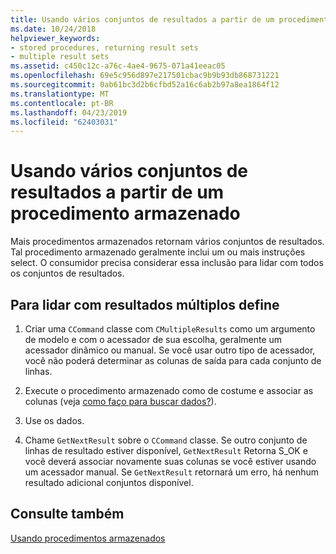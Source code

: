 ```yaml
---
title: Usando vários conjuntos de resultados a partir de um procedimento armazenado
ms.date: 10/24/2018
helpviewer_keywords:
- stored procedures, returning result sets
- multiple result sets
ms.assetid: c450c12c-a76c-4ae4-9675-071a41eeac05
ms.openlocfilehash: 69e5c956d897e217501cbac9b9b93db868731221
ms.sourcegitcommit: 0ab61bc3d2b6cfbd52a16c6ab2b97a8ea1864f12
ms.translationtype: MT
ms.contentlocale: pt-BR
ms.lasthandoff: 04/23/2019
ms.locfileid: "62403031"
---
```

# <a name="using-multiple-result-sets-from-one-stored-procedure"></a>Usando vários conjuntos de resultados a partir de um procedimento armazenado

Mais procedimentos armazenados retornam vários conjuntos de resultados. Tal procedimento armazenado geralmente inclui um ou mais instruções select. O consumidor precisa considerar essa inclusão para lidar com todos os conjuntos de resultados.

## <a name="to-handle-multiple-result-sets"></a>Para lidar com resultados múltiplos define

1. Criar uma `CCommand` classe com `CMultipleResults` como um argumento de modelo e com o acessador de sua escolha, geralmente um acessador dinâmico ou manual. Se você usar outro tipo de acessador, você não poderá determinar as colunas de saída para cada conjunto de linhas.

1. Execute o procedimento armazenado como de costume e associar as colunas (veja [como faço para buscar dados?](../../data/oledb/fetching-data.md)).

1. Use os dados.

1. Chame `GetNextResult` sobre o `CCommand` classe. Se outro conjunto de linhas de resultado estiver disponível, `GetNextResult` Retorna S_OK e você deverá associar novamente suas colunas se você estiver usando um acessador manual. Se `GetNextResult` retornará um erro, há nenhum resultado adicional conjuntos disponível.

## <a name="see-also"></a>Consulte também

[Usando procedimentos armazenados](../../data/oledb/using-stored-procedures.md)